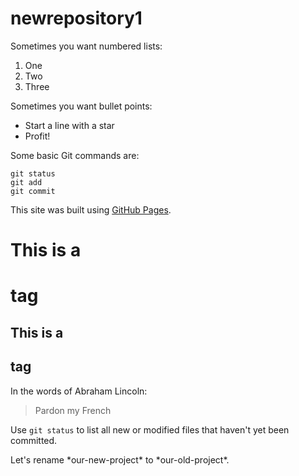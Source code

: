 # newrepository1
Sometimes you want numbered lists:

1. One
2. Two
3. Three

Sometimes you want bullet points:

* Start a line with a star
* Profit!


  
Some basic Git commands are:
```
git status
git add
git commit
``` 
 
 
 
 This site was built using [GitHub Pages](https://pages.github.com/).




# This is a <h1> tag
## This is a <h2> tag

  
In the words of Abraham Lincoln:

> Pardon my French
  
  
Use `git status` to list all new or modified files that haven't yet been committed.

Let's rename \*our-new-project\* to \*our-old-project\*.

  

